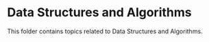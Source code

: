 # Data Structures and Algorithms

This folder contains topics related to Data Structures and Algorithms.
